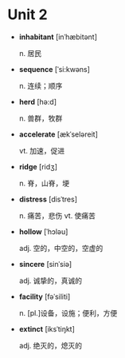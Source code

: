 # Unit 2

-   **inhabitant** <Aplay item="2-1">[inˈhæbitənt]</Aplay>

    n. 居民

-   **sequence** <Aplay item="2-2">[ˈsi:kwəns]</Aplay>

    n. 连续；顺序

-   **herd** <Aplay item="2-3">[hə:d]</Aplay>

    n. 兽群，牧群

-   **accelerate** <Aplay item="2-4">[ækˈseləreit]</Aplay>

    vt. 加速，促进

-   **ridge** <Aplay item="2-5">[ridʒ]</Aplay>

    n. 脊，山脊，埂

-   **distress** <Aplay item="2-6">[disˈtres]</Aplay>

    n. 痛苦，悲伤 vt. 使痛苦

-   **hollow** <Aplay item="2-7">[ˈhɔləu]</Aplay>

    adj. 空的，中空的，空虚的

-   **sincere** <Aplay item="2-8">[sinˈsiə]</Aplay>

    adj. 诚挚的，真诚的

-   **facility** <Aplay item="2-9">[fəˈsiliti]</Aplay>

    n. [pl.]设备，设施；便利，方便

-   **extinct** <Aplay item="2-10">[iksˈtiŋkt]</Aplay>

    adj. 绝灭的，熄灭的
